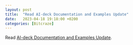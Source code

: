 ```yaml
---
layout: post
title:  "Read AI-deck Documentation and Examples Update"
date:   2023-04-18 19:18:00 +0200
categories: [Bitcraze]
---
```

Read [AI-deck Documentation and Examples Update](https://www.bitcraze.io/2023/03/ai-deck-documentation-and-examples-update).
